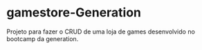 # gamestore-Generation
Projeto para fazer o CRUD de uma loja de games desenvolvido no bootcamp da generation.
